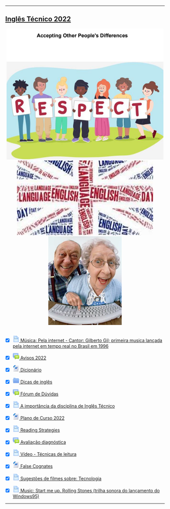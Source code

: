<hr>
<h2><a href="../">Inglês Técnico 2022</a></h2>

<div  align="center">
<img src="../../img/it/image-respect.png" alt=""><br>
<img src="../../img/it/img2s1.png" alt=""><br>
<img src="../../img/it/img3s1.png" alt=""><br>
</div>
<br>

- [x] <img src="../../img/icons/icon1.svg" style=" width: 20px;" alt=""><a href="/musica-pela-internet/"> Música: Pela internet - Cantor: Gilberto Gil; primeira musica lançada pela internet em tempo real no Brasil em 1996</a>

- [x] <img src="../../img/icons/icon-2.svg" style=" width: 20px;" alt=""><a href=""> Avisos 2022</a>

- [x] <img src="../../img/icons/document-24.png" style=" width: 20px;" alt=""><a href=""> Dicionário</a>

- [x] <img src="../../img/icons/icon-3.svg" style=" width: 20px;" alt=""><a href=""> Dicas de inglês</a>

- [x] <img src="../../img/icons/icon-2.svg" style=" width: 20px;" alt=""><a href=""> Fórum de Dúvidas</a>

- [x] <img src="../../img/icons/icon1.svg" style=" width: 20px;" alt=""><a href=""> A importância da disciplina de Inglês Técnico
</a>

- [x] <img src="../../img/icons/document-24.png" style=" width: 20px;" alt=""><a href=""> Plano de Curso 2022</a>

- [x] <img src="../../img/icons/icon1.svg" style=" width: 20px;" alt=""><a href=""> Reading Strategies </a>

- [x] <img src="../../img/icons/icon-2.svg" style=" width: 20px;" alt=""><a href=""> Avaliação diagnóstica</a>

- [x] <img src="../../img/icons/icon1.svg" style=" width: 20px;" alt=""><a href=""> Vídeo - Técnicas de leitura </a>

- [x] <img src="../../img/icons/document-24.png" style=" width: 20px;" alt=""><a href=""> False Cognates</a>

- [x] <img src="../../img/icons/icon1.svg" style=" width: 20px;" alt=""><a href=""> Sugestões de filmes sobre: Tecnologia
 </a>

- [x] <img src="../../img/icons/icon1.svg" style=" width: 20px;" alt=""><a href=""> Music: Start me up. Rolling Stones (trilha sonora do lançamento do Windows95) </a>

<hr>
